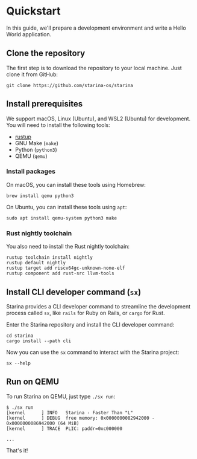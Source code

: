 # Quickstart

In this guide, we'll prepare a development environment and write a Hello World application.

## Clone the repository

The first step is to download the repository to your local machine. Just clone it from GitHub:

```
git clone https://github.com/starina-os/starina
```

## Install prerequisites

We support macOS, Linux (Ubuntu), and WSL2 (Ubuntu) for development. You will need to install the following tools:

- [rustup](https://rustup.rs/)
- GNU Make (`make`)
- Python (`python3`)
- QEMU (`qemu`)

### Install packages

On macOS, you can install these tools using Homebrew:

```
brew install qemu python3
```

On Ubuntu, you can install these tools using `apt`:

```
sudo apt install qemu-system python3 make
```

### Rust nightly toolchain

You also need to install the Rust nightly toolchain:

```
rustup toolchain install nightly
rustup default nightly
rustup target add riscv64gc-unknown-none-elf
rustup component add rust-src llvm-tools
```

## Install CLI developer command (`sx`)

Starina provides a CLI developer command to streamline the development process called `sx`, like `rails` for Ruby on Rails, or `cargo` for Rust.

Enter the Starina repository and install the CLI developer command:

```
cd starina
cargo install --path cli
```

Now you can use the `sx` command to interact with the Starina project:

```
sx --help
```

## Run on QEMU

To run Starina on QEMU, just type `./sx run`:

```
$ ./sx run
[kernel      ] INFO   Starina - Faster Than "L"
[kernel      ] DEBUG  free memory: 0x0000000082942000 - 0x0000000086942000 (64 MiB)
[kernel      ] TRACE  PLIC: paddr=0xc000000

...
```

That's it!

